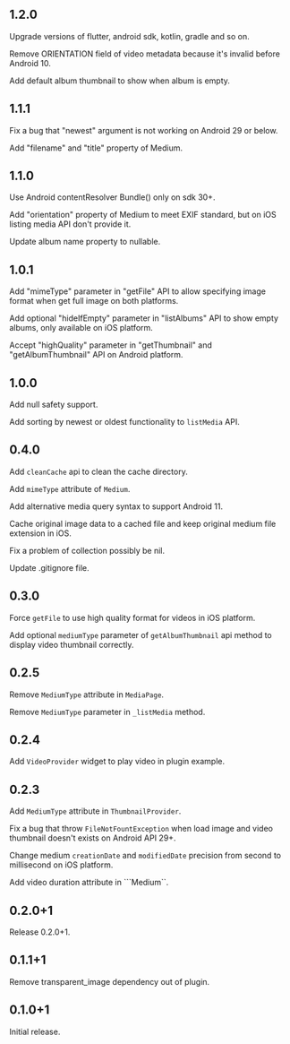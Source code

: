 ## 1.2.0

Upgrade versions of flutter, android sdk, kotlin, gradle and so on.

Remove ORIENTATION field of video metadata because it's invalid before Android 10.

Add default album thumbnail to show when album is empty.

## 1.1.1

Fix a bug that "newest" argument is not working on Android 29 or below.

Add "filename" and "title" property of Medium.

## 1.1.0

Use Android contentResolver Bundle() only on sdk 30+.

Add "orientation" property of Medium to meet EXIF standard, but on iOS listing media API don't provide it.

Update album name property to nullable.

## 1.0.1

Add "mimeType" parameter in "getFile" API to allow specifying image format when get full image on both platforms.

Add optional "hideIfEmpty" parameter in "listAlbums" API to show empty albums, only available on iOS platform.

Accept "highQuality" parameter in "getThumbnail" and "getAlbumThumbnail" API on Android platform.

## 1.0.0

Add null safety support.

Add sorting by newest or oldest functionality to ```listMedia``` API.

## 0.4.0

Add ```cleanCache``` api to clean the cache directory.

Add ```mimeType``` attribute of ```Medium```.

Add alternative media query syntax to support Android 11.

Cache original image data to a cached file and keep original medium file extension in iOS.

Fix a problem of collection possibly be nil.

Update .gitignore file.

## 0.3.0

Force ```getFile``` to use high quality format for videos in iOS platform.

Add optional ```mediumType``` parameter of ```getAlbumThumbnail``` api method to display video thumbnail correctly.

## 0.2.5

Remove ```MediumType``` attribute in ```MediaPage```.

Remove ```MediumType``` parameter in ```_listMedia``` method.

## 0.2.4

Add ```VideoProvider``` widget to play video in plugin example.

## 0.2.3

Add ```MediumType``` attribute in ```ThumbnailProvider```.

Fix a bug that throw ```FileNotFountException``` when load image and video thumbnail doesn't exists on Android API 29+.

Change medium ```creationDate``` and ```modifiedDate``` precision from second to millisecond on iOS platform.

Add video duration attribute in ```Medium``.

## 0.2.0+1

Release 0.2.0+1.

## 0.1.1+1

Remove transparent_image dependency out of plugin.

## 0.1.0+1

Initial release.
